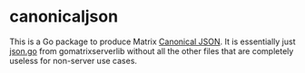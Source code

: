 # canonicaljson
This is a Go package to produce Matrix [Canonical JSON](https://matrix.org/docs/spec/appendices#canonical-json).
It is essentially just [json.go](https://github.com/matrix-org/gomatrixserverlib/blob/master/json.go)
from gomatrixserverlib without all the other files that are completely useless for non-server use cases.
